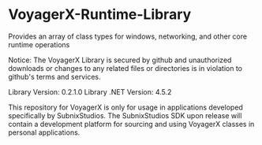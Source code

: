# VoyagerX-Runtime-Library
Provides an array of class types for windows, networking, and other core runtime operations

Notice:
The VoyagerX Library is secured by github and unauthorized downloads or changes to any related files or directories is in violation to github's terms and services.

Library Version: 0.2.1.0
Library .NET Version: 4.5.2

This repository for VoyagerX is only for usage in applications developed specifically by SubnixStudios. The SubnixStudios SDK upon release will contain a development platform for sourcing and using VoyagerX classes in personal applications.
